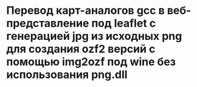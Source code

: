 # Перевод карт-аналогов gcc в веб-представление под leaflet с генерацией jpg из исходных png для создания ozf2 версий с помощью img2ozf под wine без использования png.dll
